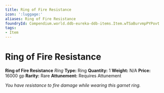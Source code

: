 ```yaml
---
title: Ring of Fire Resistance
icon: ':luggage:'
aliases: Ring of Fire Resistance
foundryId: Compendium.world.ddb-eureka-ddb-items.Item.wTSaBurvmpPYPovt
tags:
- Item
---
```


# Ring of Fire Resistance

**Ring of Fire Resistance**
_Ring_
**Type:** Ring
**Quantity:** 1
**Weight:** N/A
**Price:** 16000 gp
**Rarity:** Rare
**Attunement:** Requires Attunement

*You have resistance to fire damage while wearing this garnet ring.*